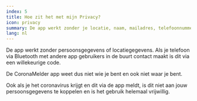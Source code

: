 ```yaml
---
index: 5
title: Hoe zit het met mijn Privacy?
icon: privacy
summary: De app werkt zonder je locatie, naam, mailadres, telefoonnummer of andere contactgegevens.
lang: nl
---
```


De app werkt zonder persoonsgegevens of locatiegegevens. Als je telefoon via Bluetooth met andere app gebruikers in de buurt contact maakt is dit via een willekeurige code.

De CoronaMelder app weet dus niet wie je bent en ook niet waar je bent. 

Ook als je het coronavirus krijgt en dit via de app meldt, is dit niet aan jouw persoonsgegevens te koppelen en is het gebruik helemaal vrijwillig.
